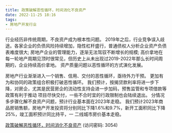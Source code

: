 ```yaml
---
title: 政策破解恶性循环，时间消化不良资产
date: 2022-11-25 18:16
tags:
- 房地产开发行业
---
```

行业经历非传统周期，不良资产成为根本性问题。
2019年之后，行业竞争误入歧途。各家企业的负债风险持续增加，隐性杠杆盛行，普通债权人分析企业资产负债表难度很大;
房地产企业的管理能力，逐渐无法驾驭不断增长的规模;
高价拿地在每一轮地产周期见顶时很常见，但历史上从未出现过2019-2022年那么长时间周期的，企业持续高价拿地。
资产质量问题以恶性循环的方式演化发展。
<!-- more -->
房地产行业渐渐进入一个销售、信用、交付的恶性循环，亟待外力干预。
更加有为和协同的政策组合积极打破恶性循环。
我们预计，按揭贷款利率将进一步下降，对房企，尤其是民营房企的流动性支持会进一步加码，预售监管和专项借款等政策有利于推动
项目尽快交付，一些不合时宜的行政限制也会陆续退出。
分情况多步骤化解不良资产问题，预计行业基本面在2023年走稳。
我们预计2023年商品房销售额，房地产开发投资将分别同比下降1.6%和9.7%，新开工面积同比下降25%，竣工面积预计同比持平，一
二线城市房价基本走稳。

[政策破解恶性循环，时间消化不良资产](https://url12.ctfile.com/f/3948612-733898773-546481?p=3054)
(访问密码: 3054)

